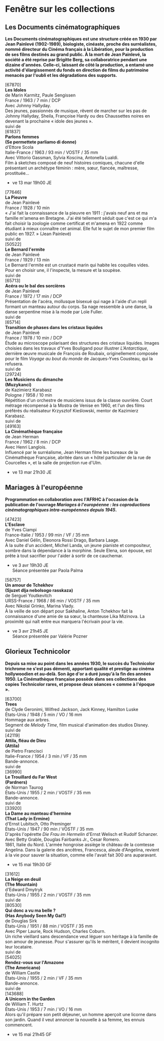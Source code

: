 # Fenêtre sur les collections

## Les Documents cinématographiques

**Les Documents cinématographiques est une structure créée en 1930 par Jean Painlevé (1902-1989), biologiste, cinéaste, proche des surréalistes, nommé directeur du Cinéma français à la Libération, pour la production de ses films destinés au grand public. À la mort de Jean Painlevé, la société a été reprise par Brigitte Berg, sa collaboratrice pendant une dizaine d'années. Celle-ci, laissant de côté la production, a entamé une activité d'élargissement du fonds en direction de films du patrimoine menacés par l'oubli et les dégradations des supports.**

[67870]  
**Les Idoles**  
de Marin Karmitz, Paule Sengissen  
France / 1963 / 7 min / DCP  
Avec Johnny Hallyday.  
Des jeunes, passionnés de musique, rêvent de marcher sur les pas de Johnny Hallyday, Sheila, Françoise Hardy ou des Chaussettes noires en devenant la prochaine « idole des jeunes ».  
suivi de  
[61837]  
**Parlons femmes**  
**(Se permettete parliamo di donne)**  
d'Ettore Scola  
Italie-France / 1963 / 93 min / VOSTF / 35 mm  
Avec Vittorio Gassman, Sylvia Koscina, Antonella Lualdi.  
Film à sketches composé de neuf histoires comiques, chacune d'elle présentant un archétype féminin : mère, sœur, fiancée, maîtresse, prostituée...

- ve 13 mar 19h00 JE

[77646]  
**La Pieuvre**  
de Jean Painlevé  
France / 1928 / 10 min  
« J'ai fait la connaissance de la pieuvre en 1911 : j'avais neuf ans et ma famille m'amena en Bretagne. J'ai été tellement séduit que c'est ce qui m'a fait choisir la zoologie comme certificat et m'amena en 1922 comme étudiant à mieux connaître cet animal. Elle fut le sujet de mon premier film public en 1927. » (Jean Painlevé)  
suivi de  
[50522]  
**Le Bernard l'ermite**  
de Jean Painlevé  
France / 1929 / 13 min  
Le Bernard l'ermite est un crustacé marin qui habite les coquilles vides. Pour en choisir une, il l'inspecte, la mesure et la soupèse.  
suivi de  
[65713]  
**Acéra ou le bal des sorcières**  
de Jean Painlevé  
France / 1972 / 17 min / DCP  
Présentation de l'acéra, mollusque bisexué qui nage à l'aide d'un repli formant un manteau autour du corps. Sa nage ressemble à une danse, la danse serpentine mise à la mode par Loïe Fuller.  
suivi de  
[65714]  
**Transition de phases dans les cristaux liquides**  
de Jean Painlevé  
France / 1978 / 10 min / DCP  
Étude au microscope polarisant des structures des cristaux liquides. Images choisies dans les travaux d'Yves Bouligand pour illustrer _L'Antarctique_, dernière œuvre musicale de François de Roubaix, originellement composée pour le film _Voyage au bout du monde_ de Jacques-Yves Cousteau, qui la refusera.  
suivi de  
[29724]  
**Les Musiciens du dimanche**  
**(Muzykanci)**  
de Kazimierz Karabasz  
Pologne / 1958 / 10 min  
Répétition d'un orchestre de musiciens issus de la classe ouvrière. Court métrage récompensé à la Mostra de Venise en 1960, et l'un des films préférés du réalisateur Krzysztof Kieślowski, mentor de Kazimierz Karabasz.  
suivi de  
[49163]  
**La Cinémathèque française**  
de Jean Herman  
France / 1962 / 8 min / DCP  
Avec Henri Langlois.  
Influencé par le surréalisme, Jean Herman filme les bureaux de la Cinémathèque Française, abritée dans un « hôtel particulier de la rue de Courcelles », et la salle de projection rue d'Ulm.

- ve 13 mar 21h30 JE

## Mariages à l'européenne

**Programmation en collaboration avec l'AFRHC à l'occasion de la publication de l'ouvrage _Mariages à l'européenne : les coproductions cinématographiques intra-européennes depuis 1945_.**

[47423]  
**L'Esclave**  
de Yves Ciampi  
France-Italie / 1953 / 99 min / VF / 35 mm  
Avec Daniel Gélin, Eleonora Rossi Drago, Barbara Laage.  
À la suite d'un accident, Michel Landa, un jeune pianiste et compositeur, sombre dans la dépendance à la morphine. Seule Elena, son épouse, est prête à tout sacrifier pour l'aider à sortir de ce cauchemar.

- ve 3 avr 19h30 JE  
Séance présentée par Paola Palma

[58757]  
**Un amour de Tchekhov**  
**(Sjuzet dlja nebolsogo rasskaza)**  
de Sergueï Youtkevitch  
URSS-France / 1968 / 86 min / VOSTF / 35 mm  
Avec Nikolaï Grinko, Marina Vlady.  
À la veille de son départ pour Sakhaline, Anton Tchekhov fait la connaissance d'une amie de sa sœur, la chanteuse Lika Mizinova. La proximité qui naît entre eux marquera l'écrivain pour la vie.

- ve 3 avr 21h45 JE  
Séance présentée par Valérie Pozner

## Glorieux Technicolor

**Depuis sa mise au point dans les années 1930, le succès du Technicolor trichrome ne s'est pas démenti, apportant qualité et prestige au cinéma hollywoodien et au-delà. Son âge d'or a duré jusqu'à la fin des années 1950. La Cinémathèque française possède dans ses collections des copies Technicolor rares, et propose deux séances « comme à l'époque ».**

[63700]  
**Trees**  
de Clyde Geronimi, Wilfred Jackson, Jack Kinney, Hamilton Luske  
États-Unis / 1948 / 5 min / VO / 16 mm  
Hommage aux arbres.  
Segment de _Melody Time_, film musical d'animation des studios Disney.  
suivi de  
[42119]  
**Attila, fléau de Dieu**  
**(Attila)**  
de Pietro Francisci  
Italie-France / 1954 / 3 min / VF / 35 mm  
Bande-annonce.  
suivi de  
[36990]  
**Le Trouillard du Far West**  
**(Pardners)**  
de Norman Taurog  
États-Unis / 1955 / 2 min / VOSTF / 35 mm  
Bande-annonce.  
suivi de  
[33920]  
**La Dame au manteau d'hermine**  
**(That Lady in Ermine)**  
d'Ernst Lubitsch, Otto Preminger  
États-Unis / 1947 / 90 min / VOSTF / 35 mm  
D'après l'opérette _Die Frau im Hermelin_ d'Ernst Welisch et Rudolf Schanzer.  
Avec Betty Grable, Douglas Fairbanks Jr., Cesar Romero.  
1861, Italie du Nord. L'armée hongroise assiège le château de la comtesse Angelina. Dans la galerie des ancêtres, Francesca, aïeule d'Angelina, revient à la vie pour sauver la situation, comme elle l'avait fait 300 ans auparavant.

- ve 15 mai 19h30 GF

[31612]  
**La Neige en deuil**  
**(The Mountain)**  
d'Edward Dmytryk  
États-Unis / 1955 / 2 min / VOSTF / 35 mm  
suivi de  
[80530]  
**Qui donc a vu ma belle ?**  
**(Has Anybody Seen My Gal?)**  
de Douglas Sirk  
États-Unis / 1951 / 88 min / VOSTF / 35 mm  
Avec Piper Laurie, Rock Hudson, Charles Coburn.  
Un riche vieillard sans descendance veut léguer son héritage à la famille de son amour de jeunesse. Pour s'assurer qu'ils le méritent, il devient incognito leur locataire.  
suivi de  
[54025]  
**Rendez-vous sur l'Amazone**  
**(The Americano)**  
de William Castle  
États-Unis / 1955 / 2 min / VF / 35 mm  
Bande-annonce.  
suivi de  
[143688]  
**A Unicorn in the Garden**  
de William T. Hurtz  
États-Unis / 1953 / 7 min / VO / 16 mm  
Alors qu'il prépare son petit déjeuner, un homme aperçoit une licorne dans son jardin. Quand il veut annoncer la nouvelle à sa femme, les ennuis commencent.

- ve 15 mai 21h45 GF

